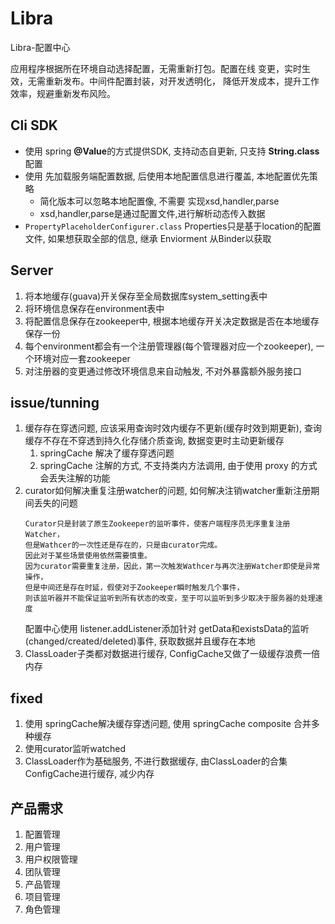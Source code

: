 # Libra
Libra-配置中心 

应用程序根据所在环境自动选择配置，无需重新打包。配置在线
变更，实时生效，无需重新发布。中间件配置封装，对开发透明化，
降低开发成本，提升工作效率，规避重新发布风险。

## Cli SDK
- 使用 spring **@Value**的方式提供SDK, 支持动态自更新, 只支持 **String.class** 配置
- 使用 先加载服务端配置数据, 后使用本地配置信息进行覆盖, 本地配置优先策略
    - 简化版本可以忽略本地配置像, 不需要 实现xsd,handler,parse
    - xsd,handler,parse是通过配置文件,进行解析动态传入数据
- ```PropertyPlaceholderConfigurer.class``` Properties只是基于location的配置文件, 如果想获取全部的信息, 继承 Enviorment 从Binder以获取

## Server
1. 将本地缓存(guava)开关保存至全局数据库system_setting表中
2. 将环境信息保存在environment表中
3. 将配置信息保存在zookeeper中, 根据本地缓存开关决定数据是否在本地缓存保存一份
4. 每个environment都会有一个注册管理器(每个管理器对应一个zookeeper), 一个环境对应一套zookeeper
5. 对注册器的变更通过修改环境信息来自动触发, 不对外暴露额外服务接口

## issue/tunning
1. 缓存存在穿透问题, 应该采用查询时效内缓存不更新(缓存时效到期更新), 
查询缓存不存在不穿透到持久化存储介质查询, 数据变更时主动更新缓存
    1. springCache 解决了缓存穿透问题
    2. springCache 注解的方式, 不支持类内方法调用, 由于使用 proxy 的方式会丢失注解的功能
2. curator如何解决重复注册watcher的问题, 如何解决注销watcher重新注册期间丢失的问题
   ```
   Curator只是封装了原生Zookeeper的监听事件，使客户端程序员无序重复注册Watcher，
   但是Wathcer的一次性还是存在的，只是由curator完成。
   因此对于某些场景使用依然需要慎重。
   因为curator需要重复注册，因此，第一次触发Wathcer与再次注册Watcher即使是异常操作，
   但是中间还是存在时延，假使对于Zookeeper瞬时触发几个事件，
   则该监听器并不能保证监听到所有状态的改变，至于可以监听到多少取决于服务器的处理速度
   ```
   配置中心使用 listener.addListener添加针对 getData和existsData的监听(changed/created/deleted)事件, 
   获取数据并且缓存在本地
3. ClassLoader子类都对数据进行缓存, ConfigCache又做了一级缓存浪费一倍内存

## fixed
1. 使用 springCache解决缓存穿透问题, 使用 springCache composite 合并多种缓存
2. 使用curator监听watched
3. ClassLoader作为基础服务, 不进行数据缓存, 由ClassLoader的合集ConfigCache进行缓存, 减少内存

## 产品需求
1. 配置管理
2. 用户管理
3. 用户权限管理
4. 团队管理
5. 产品管理
6. 项目管理
7. 角色管理